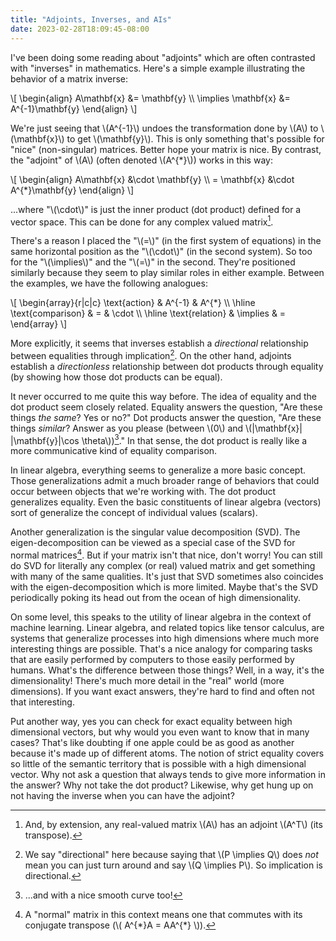 ```yaml
---
title: "Adjoints, Inverses, and AIs"
date: 2023-02-28T18:09:45-08:00
---
```


I've been doing some reading about "adjoints" which are often contrasted with
"inverses" in mathematics.  Here's a simple example illustrating the behavior
of a matrix inverse:

\\[
\begin{align}
  A\mathbf{x} &= \mathbf{y} \\\\
  \implies \mathbf{x} &= A^{-1}\mathbf{y}
\end{align}
\\]

We're just seeing that \\(A^{-1}\\) undoes the transformation done by \\(A\\)
to \\(\mathbf{x}\\) to get \\(\mathbf{y}\\).  This is only something that's
possible for "nice" (non-singular) matrices. Better hope your matrix is nice.
By contrast, the "adjoint" of \\(A\\) (often denoted \\(A^{\*}\\)) works in
this way:

\\[
\begin{align}
  A\mathbf{x} &\cdot \mathbf{y} \\\\
  = \mathbf{x} &\cdot A^{*}\mathbf{y}
\end{align}
\\]

...where "\\(\cdot\\)" is just the inner product (dot product) defined for a
vector space.  This can be done for any complex valued matrix[^1].

There's a reason I placed the "\\(=\\)" (in the first system of equations) in
the same horizontal position as the "\\(\cdot\\)" (in the second system).  So
too for the "\\(\implies\\)" and the "\\(=\\)" in the second. They're
positioned similarly because they seem to play similar roles in either example.
Between the examples, we have the following analogues:

\\[
\begin{array}{r|c|c}
  \text{action} & A^{-1} & A^{*} \\\\
  \hline
  \text{comparison} & = & \cdot \\\\
  \hline
  \text{relation} & \implies & =
\end{array}
\\]

More explicitly, it seems that inverses establish a *directional* relationship
between equalities through implication[^2].  On the other hand, adjoints
establish a *directionless* relationship between dot products through equality
(by showing how those dot products can be equal).

It never occurred to me quite this way before.  The idea of equality and the
dot product seem closely related.  Equality answers the question, "Are these
things *the same*?  Yes or no?"  Dot products answer the question, "Are these
things *similar*?  Answer as you please (between \\(0\\) and \\(|\mathbf{x}|
|\mathbf{y}|\cos \theta\\))[^3]."  In that sense, the dot product is really like a
more communicative kind of equality comparison.

In linear algebra, everything seems to generalize a more basic concept.  Those
generalizations admit a much broader range of behaviors that could occur
between objects that we're working with. The dot product generalizes equality.
Even the basic constituents of linear algebra (vectors) sort of generalize the
concept of individual values (scalars).

Another generalization is the singular value decomposition (SVD).  The
eigen-decomposition can be viewed as a special case of the SVD for normal
matrices[^4].  But if your matrix isn't that nice, don't worry!  You can still
do SVD for literally any complex (or real) valued matrix and get something with
many of the same qualities.  It's just that SVD sometimes also coincides with
the eigen-decomposition which is more limited.  Maybe that's the SVD
periodically poking its head out from the ocean of high dimensionality.

On some level, this speaks to the utility of linear algebra in the context of
machine learning.  Linear algebra, and related topics like tensor calculus, are
systems that generalize processes into high dimensions where much more
interesting things are possible.  That's a nice analogy for comparing tasks
that are easily performed by computers to those easily performed by humans.
What's the difference between those things?  Well, in a way, it's the
dimensionality! There's much more detail in the "real" world (more dimensions).
If you want exact answers, they're hard to find and often not that interesting.

Put another way, yes you can check for exact equality between high dimensional
vectors, but why would you even want to know that in many cases?  That's like
doubting if one apple could be as good as another because it's made up of
different atoms.  The notion of strict equality covers so little of the
semantic territory that is possible with a high dimensional vector.  Why not
ask a question that always tends to give more information in the answer?  Why
not take the dot product? Likewise, why get hung up on not having the inverse
when you can have the adjoint?

[^1]: And, by extension, any real-valued matrix \\(A\\) has an adjoint
  \\(A^T\\) (its transpose).
[^2]: We say "directional" here because saying that \\(P \implies Q\\) does
  *not* mean you can just turn around and say \\(Q \implies P\\).  So
  implication is directional.
[^3]: ...and with a nice smooth curve too!
[^4]: A "normal" matrix in this context means one that commutes with its
  conjugate transpose (\\( A^{\*}A = AA^{\*} \\)).
